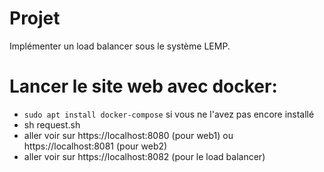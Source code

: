 # Projet

Implémenter un load balancer sous le système LEMP. 

# Lancer le site web avec docker:
- `sudo apt install docker-compose` si vous ne l'avez pas encore installé
- sh request.sh
- aller voir sur https://localhost:8080 (pour web1) ou https://localhost:8081 (pour web2)
- aller voir sur https://localhost:8082 (pour le load balancer)


